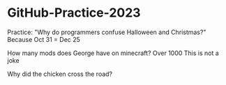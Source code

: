 # GitHub-Practice-2023
Practice:
"Why do programmers confuse Halloween and Christmas?" Because Oct 31 = Dec 25

How many mods does George have on minecraft? Over 1000 This is not a joke

Why did the chicken cross the road?